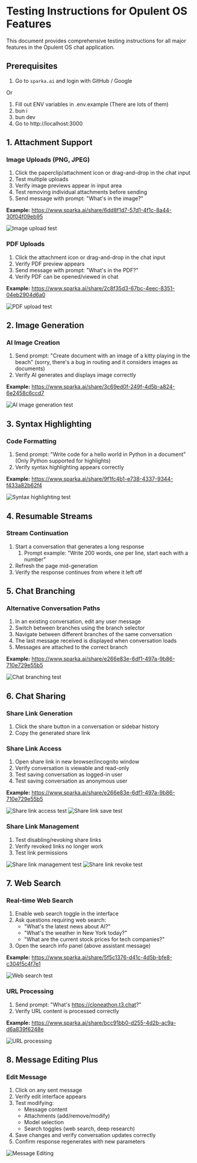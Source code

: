# Testing Instructions for Opulent OS Features

This document provides comprehensive testing instructions for all major features in the Opulent OS chat application.

## Prerequisites

1. Go to `sparka.ai` and login with GitHub / Google

Or 

1. Fill out ENV variables in .env.example (There are lots of them)
2. bun i
3. bun dev
4. Go to http://localhost:3000


## 1. Attachment Support

### Image Uploads (PNG, JPEG)
1. Click the paperclip/attachment icon or drag-and-drop in the chat input
2. Test multiple uploads
3. Verify image previews appear in input area
4. Test removing individual attachments before sending
5. Send message with prompt: "What's in the image?"

**Example:** https://www.sparka.ai/share/6dd8f1d7-57d1-4f1c-8a44-30f04f09eb95

![Image upload test](demo/image.png)

### PDF Uploads
1. Click the attachment icon or drag-and-drop in the chat input
3. Verify PDF preview appears
4. Send message with prompt: "What's in the PDF?"
5. Verify PDF can be opened/viewed in chat

**Example:** https://www.sparka.ai/share/2c8f35d3-67bc-4eec-8351-04eb2904d6a0

![PDF upload test](demo/image-1.png)

## 2. Image Generation

### AI Image Creation
1. Send prompt: "Create document with an image of a kitty playing in the beach" (sorry, there's a bug in routing and it considers images as documents)
2. Verify AI generates and displays image correctly

**Example:** https://www.sparka.ai/share/3c69ed0f-249f-4d5b-a824-6e2458c6ccd7

![AI image generation test](demo/image-2.png)

## 3. Syntax Highlighting

### Code Formatting
1. Send prompt: "Write code for a hello world in Python in a document" (Only Python supported for highlights)
2. Verify syntax highlighting appears correctly

**Example:** https://www.sparka.ai/share/9f1fc4b1-e738-4337-9344-f433a82b62f4

![Syntax highlighting test](demo/image-3.png)

## 4. Resumable Streams

### Stream Continuation
1. Start a conversation that generates a long response
   1. Prompt example: "Write 200 words, one per line, start each with a number"
2. Refresh the page mid-generation
3. Verify the response continues from where it left off

## 5. Chat Branching

### Alternative Conversation Paths
1. In an existing conversation, edit any user message
2. Switch between branches using the branch selector
3. Navigate between different branches of the same conversation
5. The last message received is displayed when conversation loads
6. Messages are attached to the correct branch

**Example:** https://www.sparka.ai/share/e266e83e-6df1-497a-9b86-710e729e55b5

![Chat branching test](demo/image-5.png)

## 6. Chat Sharing

### Share Link Generation
1. Click the share button in a conversation or sidebar history
2. Copy the generated share link

### Share Link Access
1. Open share link in new browser/incognito window
2. Verify conversation is viewable and read-only
3. Test saving conversation as logged-in user
4. Test saving conversation as anonymous user

**Example:** https://www.sparka.ai/share/e266e83e-6df1-497a-9b86-710e729e55b5

![Share link access test](demo/image-11.png)
![Share link save test](demo/image-12.png)

### Share Link Management
1. Test disabling/revoking share links
2. Verify revoked links no longer work
3. Test link permissions

![Share link management test](demo/image-13.png)
![Share link revoke test](demo/image-14.png)

## 7. Web Search

### Real-time Web Search
1. Enable web search toggle in the interface
2. Ask questions requiring web search:
   - "What's the latest news about AI?"
   - "What's the weather in New York today?"
   - "What are the current stock prices for tech companies?"
3. Open the search info panel (above assistant message)

**Example:** https://www.sparka.ai/share/5f5c1376-d41c-4d5b-bfe8-c304f5c4f7e1

![Web search test](demo/image-15.png)

### URL Processing
1. Send prompt: "What's https://cloneathon.t3.chat?"
2. Verify URL content is processed correctly

**Example:** https://www.sparka.ai/share/bcc91bb0-d255-4d2b-ac9a-d6a839f6248e


![URL processing](demo/image-16.png)


## 8. Message Editing Plus

### Edit Message
1. Click on any sent message
2. Verify edit interface appears
3. Test modifying:
   - Message content
   - Attachments (add/remove/modify)
   - Model selection
   - Search toggles (web search, deep research)
4. Save changes and verify conversation updates correctly
5. Confirm response regenerates with new parameters


![Message Editing](demo/chrome_PLQS5DnWWL.png)
